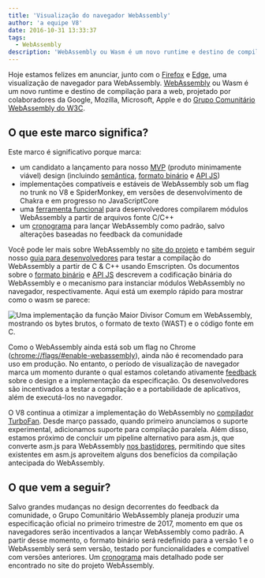 ```yaml
---
title: 'Visualização do navegador WebAssembly'
author: 'a equipe V8'
date: 2016-10-31 13:33:37
tags:
  - WebAssembly
description: 'WebAssembly ou Wasm é um novo runtime e destino de compilação para a web, agora disponível sob um flag no Chrome Canary!'
---
```

Hoje estamos felizes em anunciar, junto com o [Firefox](https://hacks.mozilla.org/2016/10/webassembly-browser-preview) e [Edge](https://blogs.windows.com/msedgedev/2016/10/31/webassembly-browser-preview/), uma visualização de navegador para WebAssembly. [WebAssembly](http://webassembly.org/) ou Wasm é um novo runtime e destino de compilação para a web, projetado por colaboradores da Google, Mozilla, Microsoft, Apple e do [Grupo Comunitário WebAssembly do W3C](https://www.w3.org/community/webassembly/).

<!--truncate-->
## O que este marco significa?

Este marco é significativo porque marca:

- um candidato a lançamento para nosso [MVP](http://webassembly.org/docs/mvp/) (produto minimamente viável) design (incluindo [semântica](http://webassembly.org/docs/semantics/), [formato binário](http://webassembly.org/docs/binary-encoding/) e [API JS](http://webassembly.org/docs/js/))
- implementações compatíveis e estáveis de WebAssembly sob um flag no trunk no V8 e SpiderMonkey, em versões de desenvolvimento de Chakra e em progresso no JavaScriptCore
- uma [ferramenta funcional](http://webassembly.org/getting-started/developers-guide/) para desenvolvedores compilarem módulos WebAssembly a partir de arquivos fonte C/C++
- um [cronograma](http://webassembly.org/roadmap/) para lançar WebAssembly como padrão, salvo alterações baseadas no feedback da comunidade

Você pode ler mais sobre WebAssembly no [site do projeto](http://webassembly.org/) e também seguir nosso [guia para desenvolvedores](http://webassembly.org/getting-started/developers-guide/) para testar a compilação do WebAssembly a partir de C & C++ usando Emscripten. Os documentos sobre o [formato binário](http://webassembly.org/docs/binary-encoding/) e [API JS](http://webassembly.org/docs/js/) descrevem a codificação binária do WebAssembly e o mecanismo para instanciar módulos WebAssembly no navegador, respectivamente. Aqui está um exemplo rápido para mostrar como o wasm se parece:

![Uma implementação da função Maior Divisor Comum em WebAssembly, mostrando os bytes brutos, o formato de texto (WAST) e o código fonte em C.](/_img/webassembly-browser-preview/gcd.svg)

Como o WebAssembly ainda está sob um flag no Chrome ([chrome://flags/#enable-webassembly](chrome://flags/#enable-webassembly)), ainda não é recomendado para uso em produção. No entanto, o período de visualização de navegador marca um momento durante o qual estamos coletando ativamente [feedback](http://webassembly.org/community/feedback/) sobre o design e a implementação da especificação. Os desenvolvedores são incentivados a testar a compilação e a portabilidade de aplicativos, além de executá-los no navegador.

O V8 continua a otimizar a implementação do WebAssembly no [compilador TurboFan](/blog/turbofan-jit). Desde março passado, quando primeiro anunciamos o suporte experimental, adicionamos suporte para compilação paralela. Além disso, estamos próximo de concluir um pipeline alternativo para asm.js, que converte asm.js para WebAssembly [nos bastidores](https://www.chromestatus.com/feature/5053365658583040), permitindo que sites existentes em asm.js aproveitem alguns dos benefícios da compilação antecipada do WebAssembly.

## O que vem a seguir?

Salvo grandes mudanças no design decorrentes do feedback da comunidade, o Grupo Comunitário WebAssembly planeja produzir uma especificação oficial no primeiro trimestre de 2017, momento em que os navegadores serão incentivados a lançar WebAssembly como padrão. A partir desse momento, o formato binário será redefinido para a versão 1 e o WebAssembly será sem versão, testado por funcionalidades e compatível com versões anteriores. Um [cronograma](http://webassembly.org/roadmap/) mais detalhado pode ser encontrado no site do projeto WebAssembly.

